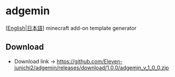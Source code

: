 # adgemin
[[English](https://github.com/Eleven-junichi2/adgemin/blob/master/README.md)|[日本語](https://github.com/Eleven-junichi2/adgemin/blob/master/README.ja.md)]
minecraft add-on template generator
## Download
- Download link → https://github.com/Eleven-junichi2/adgemin/releases/download/1.0.0/adgemin_v_1_0_0.zip
